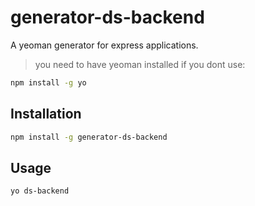# generator-ds-backend
A yeoman generator for express applications.
>you need to have yeoman installed if you dont use:
```bash
npm install -g yo
```

## Installation
```bash
npm install -g generator-ds-backend
```

## Usage
```bash
yo ds-backend
```

